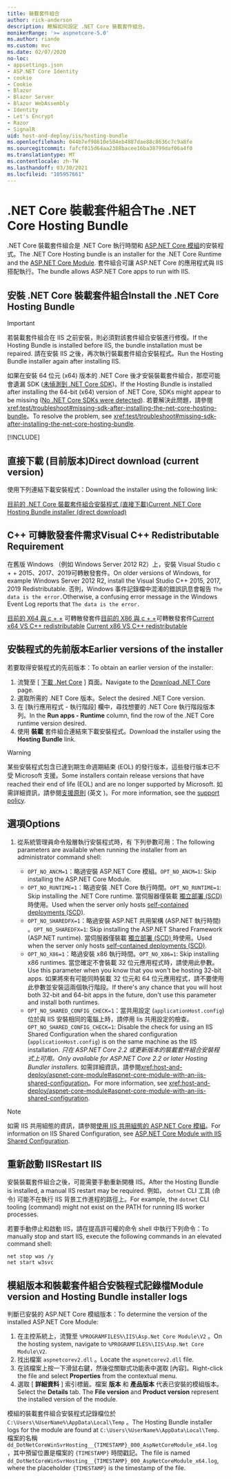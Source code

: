 ```yaml
---
title: 裝載套件組合
author: rick-anderson
description: 瞭解如何設定 .NET Core 裝載套件組合。
monikerRange: '>= aspnetcore-5.0'
ms.author: riande
ms.custom: mvc
ms.date: 02/07/2020
no-loc:
- appsettings.json
- ASP.NET Core Identity
- cookie
- Cookie
- Blazor
- Blazor Server
- Blazor WebAssembly
- Identity
- Let's Encrypt
- Razor
- SignalR
uid: host-and-deploy/iis/hosting-bundle
ms.openlocfilehash: 044b7ef98610e504eb4887dae88c8636c7c9a8fe
ms.sourcegitcommit: fafcf015d64aa2388bacee16ba38799daf06a4f0
ms.translationtype: MT
ms.contentlocale: zh-TW
ms.lasthandoff: 03/30/2021
ms.locfileid: "105957661"
---
```

# <a name="the-net-core-hosting-bundle"></a><span data-ttu-id="31f8c-103">.NET Core 裝載套件組合</span><span class="sxs-lookup"><span data-stu-id="31f8c-103">The .NET Core Hosting Bundle</span></span>

<span data-ttu-id="31f8c-104">.NET Core 裝載套件組合是 .NET Core 執行時間和 [ASP.NET Core 模組](xref:host-and-deploy/aspnet-core-module)的安裝程式。</span><span class="sxs-lookup"><span data-stu-id="31f8c-104">The .NET Core Hosting bundle is an installer for the .NET Core Runtime and the [ASP.NET Core Module](xref:host-and-deploy/aspnet-core-module).</span></span> <span data-ttu-id="31f8c-105">套件組合可讓 ASP.NET Core 的應用程式與 IIS 搭配執行。</span><span class="sxs-lookup"><span data-stu-id="31f8c-105">The bundle allows ASP.NET Core apps to run with IIS.</span></span>

## <a name="install-the-net-core-hosting-bundle"></a><span data-ttu-id="31f8c-106">安裝 .NET Core 裝載套件組合</span><span class="sxs-lookup"><span data-stu-id="31f8c-106">Install the .NET Core Hosting Bundle</span></span>

> [!IMPORTANT]
> <span data-ttu-id="31f8c-107">若裝載套件組合在 IIS 之前安裝，則必須對該套件組合安裝進行修復。</span><span class="sxs-lookup"><span data-stu-id="31f8c-107">If the Hosting Bundle is installed before IIS, the bundle installation must be repaired.</span></span> <span data-ttu-id="31f8c-108">請在安裝 IIS 之後，再次執行裝載套件組合安裝程式。</span><span class="sxs-lookup"><span data-stu-id="31f8c-108">Run the Hosting Bundle installer again after installing IIS.</span></span>
>
> <span data-ttu-id="31f8c-109">如果在安裝 64 位元 (x64) 版本的 .NET Core 後才安裝裝載套件組合，那麼可能會遺漏 SDK ([未偵測到 .NET Core SDK](xref:test/troubleshoot#no-net-core-sdks-were-detected))。</span><span class="sxs-lookup"><span data-stu-id="31f8c-109">If the Hosting Bundle is installed after installing the 64-bit (x64) version of .NET Core, SDKs might appear to be missing ([No .NET Core SDKs were detected](xref:test/troubleshoot#no-net-core-sdks-were-detected)).</span></span> <span data-ttu-id="31f8c-110">若要解決此問題，請參閱 <xref:test/troubleshoot#missing-sdk-after-installing-the-net-core-hosting-bundle>。</span><span class="sxs-lookup"><span data-stu-id="31f8c-110">To resolve the problem, see <xref:test/troubleshoot#missing-sdk-after-installing-the-net-core-hosting-bundle>.</span></span>

[!INCLUDE[](~/includes/announcements.md)]

## <a name="direct-download-current-version"></a><span data-ttu-id="31f8c-111">直接下載 (目前版本)</span><span class="sxs-lookup"><span data-stu-id="31f8c-111">Direct download (current version)</span></span>

<span data-ttu-id="31f8c-112">使用下列連結下載安裝程式：</span><span class="sxs-lookup"><span data-stu-id="31f8c-112">Download the installer using the following link:</span></span>

[<span data-ttu-id="31f8c-113">目前的 .NET Core 裝載套件組合安裝程式 (直接下載)</span><span class="sxs-lookup"><span data-stu-id="31f8c-113">Current .NET Core Hosting Bundle installer (direct download)</span></span>](https://dotnet.microsoft.com/permalink/dotnetcore-current-windows-runtime-bundle-installer)

## <a name="visual-c-redistributable-requirement"></a><span data-ttu-id="31f8c-114">C++ 可轉散發套件需求</span><span class="sxs-lookup"><span data-stu-id="31f8c-114">Visual C++ Redistributable Requirement</span></span>

<span data-ttu-id="31f8c-115">在舊版 Windows （例如 Windows Server 2012 R2）上，安裝 Visual Studio c + + 2015、2017、2019可轉散發套件。</span><span class="sxs-lookup"><span data-stu-id="31f8c-115">On older versions of Windows, for example Windows Server 2012 R2, install the Visual Studio C++ 2015, 2017, 2019 Redistributable.</span></span> <span data-ttu-id="31f8c-116">否則，Windows 事件記錄檔中混淆的錯誤訊息會報告 `The data is the error.`</span><span class="sxs-lookup"><span data-stu-id="31f8c-116">Otherwise, a confusing error message in the Windows Event Log reports that `The data is the error.`</span></span>

<span data-ttu-id="31f8c-117">[目前的 X64 與 c + +](https://aka.ms/vs/16/release/vc_redist.x64.exe) 
 可轉散發套件[目前的 X86 與 c + +](https://aka.ms/vs/16/release/vc_redist.x86.exe)可轉散發套件</span><span class="sxs-lookup"><span data-stu-id="31f8c-117">[Current x64 VS C++ redistributable](https://aka.ms/vs/16/release/vc_redist.x64.exe)
[Current x86 VS C++ redistributable](https://aka.ms/vs/16/release/vc_redist.x86.exe)</span></span>

## <a name="earlier-versions-of-the-installer"></a><span data-ttu-id="31f8c-118">安裝程式的先前版本</span><span class="sxs-lookup"><span data-stu-id="31f8c-118">Earlier versions of the installer</span></span>

<span data-ttu-id="31f8c-119">若要取得安裝程式的先前版本：</span><span class="sxs-lookup"><span data-stu-id="31f8c-119">To obtain an earlier version of the installer:</span></span>

1. <span data-ttu-id="31f8c-120">流覽至 [ [下載 .Net Core](https://dotnet.microsoft.com/download/dotnet-core) ] 頁面。</span><span class="sxs-lookup"><span data-stu-id="31f8c-120">Navigate to the [Download .NET Core](https://dotnet.microsoft.com/download/dotnet-core) page.</span></span>
1. <span data-ttu-id="31f8c-121">選取所需的 .NET Core 版本。</span><span class="sxs-lookup"><span data-stu-id="31f8c-121">Select the desired .NET Core version.</span></span>
1. <span data-ttu-id="31f8c-122">在 [執行應用程式 - 執行階段] 欄中，尋找想要的 .NET Core 執行階段版本列。</span><span class="sxs-lookup"><span data-stu-id="31f8c-122">In the **Run apps - Runtime** column, find the row of the .NET Core runtime version desired.</span></span>
1. <span data-ttu-id="31f8c-123">使用 **裝載** 套件組合連結來下載安裝程式。</span><span class="sxs-lookup"><span data-stu-id="31f8c-123">Download the installer using the **Hosting Bundle** link.</span></span>

> [!WARNING]
> <span data-ttu-id="31f8c-124">某些安裝程式包含已達到期生命週期結束 (EOL) 的發行版本，這些發行版本已不受 Microsoft 支援。</span><span class="sxs-lookup"><span data-stu-id="31f8c-124">Some installers contain release versions that have reached their end of life (EOL) and are no longer supported by Microsoft.</span></span> <span data-ttu-id="31f8c-125">如需詳細資訊，請參閱[支援原則](https://dotnet.microsoft.com/platform/support/policy/dotnet-core) \(英文 \)。</span><span class="sxs-lookup"><span data-stu-id="31f8c-125">For more information, see the [support policy](https://dotnet.microsoft.com/platform/support/policy/dotnet-core).</span></span>

## <a name="options"></a><span data-ttu-id="31f8c-126">選項</span><span class="sxs-lookup"><span data-stu-id="31f8c-126">Options</span></span>

1. <span data-ttu-id="31f8c-127">從系統管理員命令殼層執行安裝程式時，有 下列參數可用：</span><span class="sxs-lookup"><span data-stu-id="31f8c-127">The following parameters are available when running the installer from an administrator command shell:</span></span>

   * <span data-ttu-id="31f8c-128">`OPT_NO_ANCM=1`：略過安裝 ASP.NET Core 模組。</span><span class="sxs-lookup"><span data-stu-id="31f8c-128">`OPT_NO_ANCM=1`: Skip installing the ASP.NET Core Module.</span></span>
   * <span data-ttu-id="31f8c-129">`OPT_NO_RUNTIME=1`：略過安裝 .NET Core 執行時間。</span><span class="sxs-lookup"><span data-stu-id="31f8c-129">`OPT_NO_RUNTIME=1`: Skip installing the .NET Core runtime.</span></span> <span data-ttu-id="31f8c-130">當伺服器僅裝載 [獨立部署 (SCD) ](/dotnet/core/deploying/#self-contained-deployments-scd)時使用。</span><span class="sxs-lookup"><span data-stu-id="31f8c-130">Used when the server only hosts [self-contained deployments (SCD)](/dotnet/core/deploying/#self-contained-deployments-scd).</span></span>
   * <span data-ttu-id="31f8c-131">`OPT_NO_SHAREDFX=1`：略過安裝 ASP.NET 共用架構 (ASP.NET 執行時間) 。</span><span class="sxs-lookup"><span data-stu-id="31f8c-131">`OPT_NO_SHAREDFX=1`: Skip installing the ASP.NET Shared Framework (ASP.NET runtime).</span></span> <span data-ttu-id="31f8c-132">當伺服器僅裝載 [獨立部署 (SCD) ](/dotnet/core/deploying/#self-contained-deployments-scd)時使用。</span><span class="sxs-lookup"><span data-stu-id="31f8c-132">Used when the server only hosts [self-contained deployments (SCD)](/dotnet/core/deploying/#self-contained-deployments-scd).</span></span>
   * <span data-ttu-id="31f8c-133">`OPT_NO_X86=1`：略過安裝 x86 執行時間。</span><span class="sxs-lookup"><span data-stu-id="31f8c-133">`OPT_NO_X86=1`: Skip installing x86 runtimes.</span></span> <span data-ttu-id="31f8c-134">當您確定不會裝載 32 位元應用程式時，請使用此參數。</span><span class="sxs-lookup"><span data-stu-id="31f8c-134">Use this parameter when you know that you won't be hosting 32-bit apps.</span></span> <span data-ttu-id="31f8c-135">如果將來有可能同時裝載 32 位元和 64 位元應用程式，請不要使用此參數並安裝這兩個執行階段。</span><span class="sxs-lookup"><span data-stu-id="31f8c-135">If there's any chance that you will host both 32-bit and 64-bit apps in the future, don't use this parameter and install both runtimes.</span></span>
   * <span data-ttu-id="31f8c-136">`OPT_NO_SHARED_CONFIG_CHECK=1`：當共用設定 (`applicationHost.config`) 位於與 IIS 安裝相同的電腦上時，請停用 Iis 共用設定的檢查。</span><span class="sxs-lookup"><span data-stu-id="31f8c-136">`OPT_NO_SHARED_CONFIG_CHECK=1`: Disable the check for using an IIS Shared Configuration when the shared configuration (`applicationHost.config`) is on the same machine as the IIS installation.</span></span> <span data-ttu-id="31f8c-137">*只在 ASP.NET Core 2.2 或更新版本的裝載套件組合安裝程式上可用。*</span><span class="sxs-lookup"><span data-stu-id="31f8c-137">*Only available for ASP.NET Core 2.2 or later Hosting Bundler installers.*</span></span> <span data-ttu-id="31f8c-138">如需詳細資訊，請參閱<xref:host-and-deploy/aspnet-core-module#aspnet-core-module-with-an-iis-shared-configuration>。</span><span class="sxs-lookup"><span data-stu-id="31f8c-138">For more information, see <xref:host-and-deploy/aspnet-core-module#aspnet-core-module-with-an-iis-shared-configuration>.</span></span>

> [!NOTE]
> <span data-ttu-id="31f8c-139">如需 IIS 共用組態的資訊，請參閱[使用 IIS 共用組態的 ASP.NET Core 模組](xref:host-and-deploy/aspnet-core-module#aspnet-core-module-with-an-iis-shared-configuration)。</span><span class="sxs-lookup"><span data-stu-id="31f8c-139">For information on IIS Shared Configuration, see [ASP.NET Core Module with IIS Shared Configuration](xref:host-and-deploy/aspnet-core-module#aspnet-core-module-with-an-iis-shared-configuration).</span></span>

## <a name="restart-iis"></a><span data-ttu-id="31f8c-140">重新啟動 IIS</span><span class="sxs-lookup"><span data-stu-id="31f8c-140">Restart IIS</span></span>

<span data-ttu-id="31f8c-141">安裝裝載套件組合之後，可能需要手動重新開機 IIS。</span><span class="sxs-lookup"><span data-stu-id="31f8c-141">After the Hosting Bundle is installed, a manual IIS restart may be required.</span></span> <span data-ttu-id="31f8c-142">例如， `dotnet` CLI 工具 (命令) 可能不在執行 IIS 背景工作進程的路徑上。</span><span class="sxs-lookup"><span data-stu-id="31f8c-142">For example, the `dotnet` CLI tooling (command) might not exist on the PATH for running IIS worker processes.</span></span>

<span data-ttu-id="31f8c-143">若要手動停止和啟動 IIS，請在提高許可權的命令 shell 中執行下列命令：</span><span class="sxs-lookup"><span data-stu-id="31f8c-143">To manually stop and start IIS, execute the following commands in an elevated command shell:</span></span>

```console
net stop was /y
net start w3svc
```

## <a name="module-version-and-hosting-bundle-installer-logs"></a><span data-ttu-id="31f8c-144">模組版本和裝載套件組合安裝程式記錄檔</span><span class="sxs-lookup"><span data-stu-id="31f8c-144">Module version and Hosting Bundle installer logs</span></span>

<span data-ttu-id="31f8c-145">判斷已安裝的 ASP.NET Core 模組版本：</span><span class="sxs-lookup"><span data-stu-id="31f8c-145">To determine the version of the installed ASP.NET Core Module:</span></span>

1. <span data-ttu-id="31f8c-146">在主控系統上，流覽至 `%PROGRAMFILES%\IIS\Asp.Net Core Module\V2` 。</span><span class="sxs-lookup"><span data-stu-id="31f8c-146">On the hosting system, navigate to `%PROGRAMFILES%\IIS\Asp.Net Core Module\V2`.</span></span>
1. <span data-ttu-id="31f8c-147">找出檔案 `aspnetcorev2.dll` 。</span><span class="sxs-lookup"><span data-stu-id="31f8c-147">Locate the `aspnetcorev2.dll` file.</span></span>
1. <span data-ttu-id="31f8c-148">在該檔案上按一下滑鼠右鍵，然後從關聯式功能表中選取 [內容]。</span><span class="sxs-lookup"><span data-stu-id="31f8c-148">Right-click the file and select **Properties** from the contextual menu.</span></span>
1. <span data-ttu-id="31f8c-149">選取 [ **詳細資料** ] 索引標籤。檔案 **版本** 和 **產品版本** 代表已安裝的模組版本。</span><span class="sxs-lookup"><span data-stu-id="31f8c-149">Select the **Details** tab. The **File version** and **Product version** represent the installed version of the module.</span></span>

<span data-ttu-id="31f8c-150">模組的裝載套件組合安裝程式記錄檔位於 `C:\Users\%UserName%\AppData\Local\Temp` 。</span><span class="sxs-lookup"><span data-stu-id="31f8c-150">The Hosting Bundle installer logs for the module are found at `C:\Users\%UserName%\AppData\Local\Temp`.</span></span> <span data-ttu-id="31f8c-151">檔案的名稱 `dd_DotNetCoreWinSvrHosting__{TIMESTAMP}_000_AspNetCoreModule_x64.log` ，其中預留位置是檔案的 `{TIMESTAMP}` 時間戳記。</span><span class="sxs-lookup"><span data-stu-id="31f8c-151">The file is named `dd_DotNetCoreWinSvrHosting__{TIMESTAMP}_000_AspNetCoreModule_x64.log`, where the placeholder `{TIMESTAMP}` is the timestamp of the file.</span></span>
